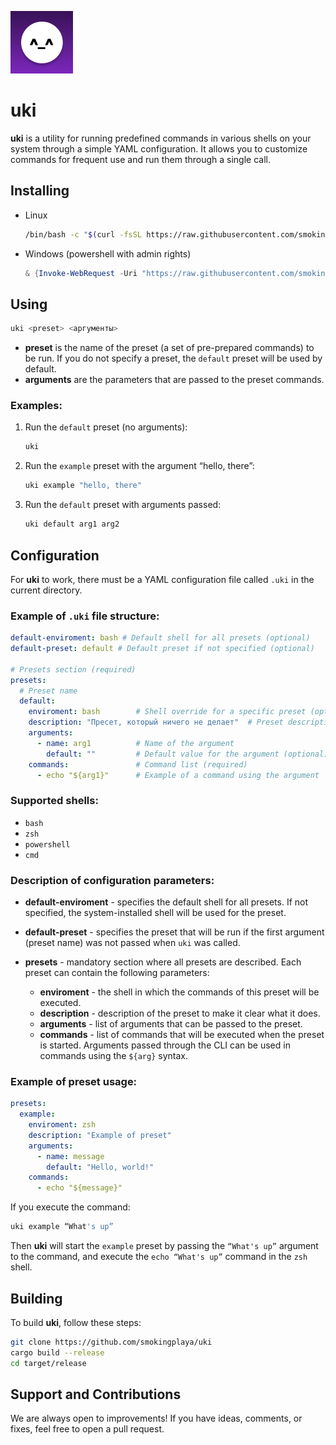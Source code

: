 ![shi](misc/logo.png)
# uki

**uki** is a utility for running predefined commands in various shells on your system through a simple YAML configuration. It allows you to customize commands for frequent use and run them through a single call.

## Installing
* Linux
  ```bash
  /bin/bash -c "$(curl -fsSL https://raw.githubusercontent.com/smokingplaya/uki/HEAD/misc/install.sh)"
  ```
* Windows (powershell with admin rights)
  ```powershell
  & {Invoke-WebRequest -Uri "https://raw.githubusercontent.com/smokingplaya/uki/refs/heads/master/misc/windows.ps1" -OutFile "$env:USERPROFILE\Downloads\install_uki.ps1"; & "$env:USERPROFILE\Downloads\install_uki.ps1"}
  ```

## Using

```bash
uki <preset> <аргументы>
```

- **preset** is the name of the preset (a set of pre-prepared commands) to be run. If you do not specify a preset, the `default` preset will be used by default.
- **arguments** are the parameters that are passed to the preset commands.

### Examples:

1. Run the `default` preset (no arguments):
    ```bash
    uki
    ```
2. Run the `example` preset with the argument “hello, there”:
    ```bash
    uki example "hello, there"
    ```
3. Run the `default` preset with arguments passed:
    ```bash
    uki default arg1 arg2
    ```

## Configuration

For **uki** to work, there must be a YAML configuration file called `.uki` in the current directory.

### Example of `.uki` file structure:

```yaml
default-enviroment: bash # Default shell for all presets (optional)
default-preset: default # Default preset if not specified (optional)

# Presets section (required)
presets:
  # Preset name
  default:
    enviroment: bash        # Shell override for a specific preset (optional)
    description: "Пресет, который ничего не делает"  # Preset description (optional)
    arguments:
      - name: arg1          # Name of the argument
        default: ""         # Default value for the argument (optional)
    commands:               # Command list (required)
      - echo "${arg1}"      # Example of a command using the argument
```

### Supported shells:

- `bash`
- `zsh`
- `powershell`
- `cmd`

### Description of configuration parameters:

- **default-enviroment** - specifies the default shell for all presets. If not specified, the system-installed shell will be used for the preset.
  
- **default-preset** - specifies the preset that will be run if the first argument (preset name) was not passed when `uki` was called.

- **presets** - mandatory section where all presets are described. Each preset can contain the following parameters:
  - **enviroment** - the shell in which the commands of this preset will be executed.
  - **description** - description of the preset to make it clear what it does.
  - **arguments** - list of arguments that can be passed to the preset.
  - **commands** - list of commands that will be executed when the preset is started. Arguments passed through the CLI can be used in commands using the `${arg}` syntax.

### Example of preset usage:

```yaml
presets:
  example:
    enviroment: zsh
    description: "Example of preset"
    arguments:
      - name: message
        default: "Hello, world!"
    commands:
      - echo "${message}"
```

If you execute the command:

```bash
uki example “What's up”
```

Then **uki** will start the `example` preset by passing the ``“What's up”`` argument to the command, and execute the ``echo “What's up”`` command in the `zsh` shell.

## Building

To build **uki**, follow these steps:

```bash
git clone https://github.com/smokingplaya/uki
cargo build --release
cd target/release
```

## Support and Contributions
We are always open to improvements! If you have ideas, comments, or fixes, feel free to open a pull request.
